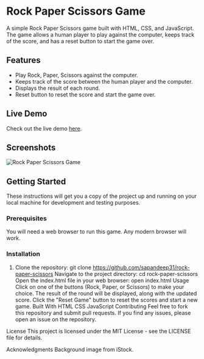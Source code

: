 # Rock Paper Scissors Game

A simple Rock Paper Scissors game built with HTML, CSS, and JavaScript. The game allows a human player to play against the computer, keeps track of the score, and has a reset button to start the game over.

## Features

- Play Rock, Paper, Scissors against the computer.
- Keeps track of the score between the human player and the computer.
- Displays the result of each round.
- Reset button to reset the score and start the game over.

## Live Demo

Check out the live demo [here](#).

## Screenshots

![Rock Paper Scissors Game](screenshot.png)

## Getting Started

These instructions will get you a copy of the project up and running on your local machine for development and testing purposes.

### Prerequisites

You will need a web browser to run this game. Any modern browser will work.

### Installation

1. Clone the repository:
git clone https://github.com/sapandeep31/rock-paper-scissors
Navigate to the project directory:
cd rock-paper-scissors
Open the index.html file in your web browser:
open index.html
Usage
Click on one of the buttons (Rock, Paper, or Scissors) to make your choice.
The result of the round will be displayed, along with the updated score.
Click the "Reset Game" button to reset the scores and start a new game.
Built With
HTML
CSS
JavaScript
Contributing
Feel free to fork this repository and submit pull requests. If you find any issues, please open an issue on the repository.

License
This project is licensed under the MIT License - see the LICENSE file for details.

Acknowledgments
Background image from iStock.
